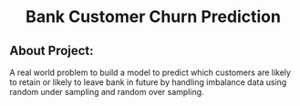 <h1 align="center">Bank Customer Churn Prediction</h1> 

## About Project:
A real world problem to build a model to predict which customers are likely to retain or likely to leave bank in future by handling imbalance data using random under sampling and random over sampling.
